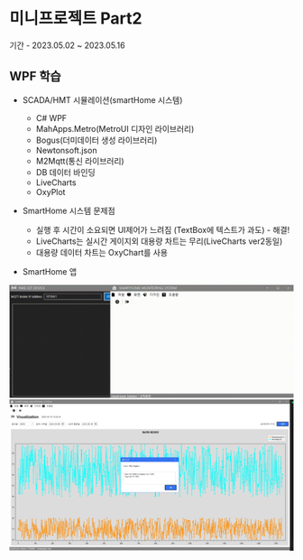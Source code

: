 # 미니프로젝트 Part2
기간 - 2023.05.02 ~ 2023.05.16


## WPF 학습
- SCADA/HMT 시뮬레이션(smartHome 시스템)
	- C# WPF 
	- MahApps.Metro(MetroUI 디자인 라이브러리)
	- Bogus(더미데이터 생성 라이브러리)
	- Newtonsoft.json
	- M2Mqtt(통신 라이브러리)
	- DB 데이터 바인딩
	- LiveCharts
	- OxyPlot
	
- SmartHome 시스템 문제점
	- 실행 후 시간이 소요되면 UI제어가 느려짐 (TextBox에 텍스트가 과도) - 해결!
	- LiveCharts는 실시간 게이지외 대용량 차트는 무리(LiveCharts ver2동일)
	- 대용량 데이터 차트는 OxyChart를 사용
	
- SmartHome 앱
<img src="https://raw.githubusercontent.com/yeseoz/miniprojects/main/imges/SmartHome.gif" width="650" />

<img src="https://raw.githubusercontent.com/yeseoz/miniprojects/main/imges/SmartHomeimg.png" width="650" />

